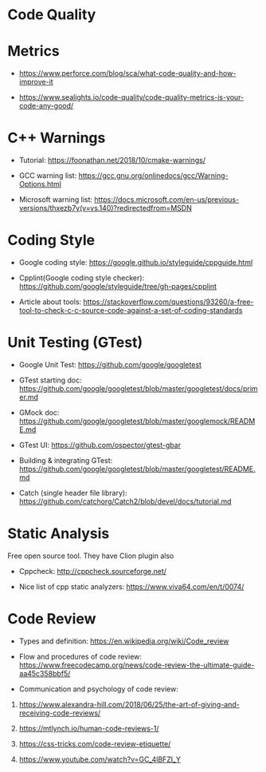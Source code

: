 # Code Quality

# Metrics
* https://www.perforce.com/blog/sca/what-code-quality-and-how-improve-it

* https://www.sealights.io/code-quality/code-quality-metrics-is-your-code-any-good/

# C++ Warnings
* Tutorial: https://foonathan.net/2018/10/cmake-warnings/

* GCC warning list: https://gcc.gnu.org/onlinedocs/gcc/Warning-Options.html

* Microsoft warning list: https://docs.microsoft.com/en-us/previous-versions/thxezb7y(v=vs.140)?redirectedfrom=MSDN


# Coding Style
* Google coding style: https://google.github.io/styleguide/cppguide.html

* Cpplint(Google coding style checker): https://github.com/google/styleguide/tree/gh-pages/cpplint

* Article about tools: https://stackoverflow.com/questions/93260/a-free-tool-to-check-c-c-source-code-against-a-set-of-coding-standards


# Unit Testing (GTest)
* Google Unit Test: https://github.com/google/googletest

* GTest starting doc: https://github.com/google/googletest/blob/master/googletest/docs/primer.md

* GMock doc: https://github.com/google/googletest/blob/master/googlemock/README.md

* GTest UI: https://github.com/ospector/gtest-gbar

* Building & integrating GTest: https://github.com/google/googletest/blob/master/googletest/README.md 

* Catch (single header file library): https://github.com/catchorg/Catch2/blob/devel/docs/tutorial.md 

# Static Analysis
Free open source tool. They have Clion plugin also
* Cppcheck: http://cppcheck.sourceforge.net/

* Nice list of cpp static analyzers: https://www.viva64.com/en/t/0074/

# Code Review
* Types and definition: https://en.wikipedia.org/wiki/Code_review

* Flow and procedures of code review: https://www.freecodecamp.org/news/code-review-the-ultimate-guide-aa45c358bbf5/

* Communication and psychology of code review:
1. https://www.alexandra-hill.com/2018/06/25/the-art-of-giving-and-receiving-code-reviews/

2. https://mtlynch.io/human-code-reviews-1/

3. https://css-tricks.com/code-review-etiquette/

4. https://www.youtube.com/watch?v=GC_4lBFZl_Y
